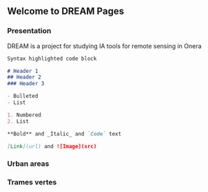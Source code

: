 ## Welcome to DREAM Pages


### Presentation

DREAM is a project for studying IA tools for remote sensing in Onera

```markdown
Syntax highlighted code block

# Header 1
## Header 2
### Header 3

- Bulleted
- List

1. Numbered
2. List

**Bold** and _Italic_ and `Code` text

[Link](url) and ![Image](src)
```


### Urban areas


### Trames vertes

